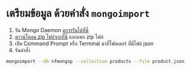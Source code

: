 
# เตรียมข้อมูล ด้วยคำสั่ง `mongoimport`

1. รัน Mongo Daemon [ดูการรันได้ที่นี่](../connect-mongodb-with-shell.md)
2. [ดาวน์โหลด zip ไฟล์จากที่นี่](---) และแตก zip ไฟล์
3. เปิด Command Prompt หรือ Terminal มาที่โฟลเดอร์ ที่มีไฟล์ json
4. รันคำสั่ง 

```bash
mongoimport --db nfmongop --collection products --file product.json
```

